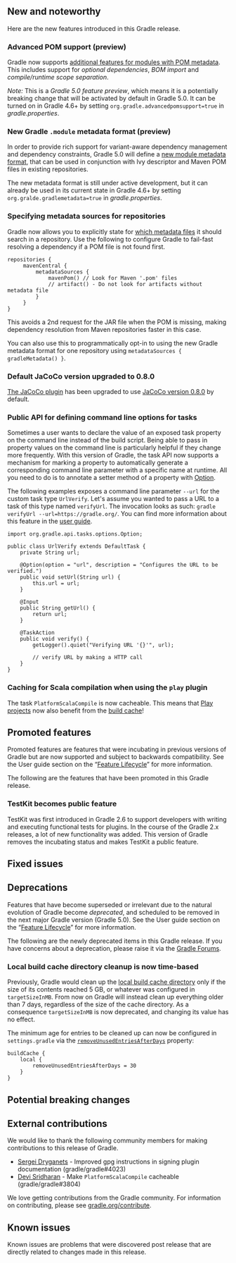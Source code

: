 ## New and noteworthy

Here are the new features introduced in this Gradle release.

### Advanced POM support (preview)

Gradle now supports [additional features for modules with POM metadata](https://github.com/gradle/gradle/blob/master/subprojects/dependency-management/preview-features.adoc). This includes support for _optional dependencies_, _BOM import_ and _compile/runtime scope separation_. 

_Note:_ This is a _Gradle 5.0 feature preview_, which means it is a potentially breaking change that will be activated by default in Gradle 5.0. It can be turned on in Gradle 4.6+ by setting `org.gradle.advancedpomsupport=true` in _gradle.properties_.

### New Gradle `.module` metadata format (preview)

In order to provide rich support for variant-aware dependency management and dependency constraints, Gradle 5.0 will define a [new module metadata format](https://github.com/gradle/gradle/blob/master/subprojects/dependency-management/preview-features.adoc), that can be used in conjunction with Ivy descriptor and Maven POM files in existing repositories.

The new metadata format is still under active development, but it can already be used in its current state in Gradle 4.6+ by setting `org.gralde.gradlemetadata=true` in _gradle.properties_.

<!--
### Example new and noteworthy
-->

### Specifying metadata sources for repositories

Gradle now allows you to explicitly state for [which metadata files](userguide/repository_types.html#sub:supported_metadata_sources) it should search in a repository. Use the following to configure Gradle to fail-fast resolving a dependency if a POM file is not found first.

    repositories {
         mavenCentral {
             metadataSources {
                 mavenPom() // Look for Maven '.pom' files
                 // artifact() - Do not look for artifacts without metadata file
             }
         }
    }

This avoids a 2nd request for the JAR file when the POM is missing, making dependency resolution from Maven repositories faster in this case.

You can also use this to programmatically opt-in to using the new Gradle metadata format for one repository using `metadataSources { gradleMetadata() }`.

### Default JaCoCo version upgraded to 0.8.0

[The JaCoCo plugin](userguide/jacoco_plugin.html) has been upgraded to use [JaCoCo version 0.8.0](http://www.jacoco.org/jacoco/trunk/doc/changes.html) by default.

### Public API for defining command line options for tasks

Sometimes a user wants to declare the value of an exposed task property on the command line instead of the build script. Being able to pass in property values on the command line is particularly helpful if they change more frequently. With this version of Gradle, the task API now supports a mechanism for marking a property to automatically generate a corresponding command line parameter with a specific name at runtime. All you need to do is to annotate a setter method of a property with [Option](dsl/org.gradle.api.tasks.options.Option.html).

The following examples exposes a command line parameter `--url` for the custom task type `UrlVerify`. Let's assume you wanted to pass a URL to a task of this type named `verifyUrl`. The invocation looks as such: `gradle verifyUrl --url=https://gradle.org/`. You can find more information about this feature in the [user guide](userguide/custom_tasks.html#sec:declaring_and_using_command_line_options).

    import org.gradle.api.tasks.options.Option;
    
    public class UrlVerify extends DefaultTask {
        private String url;
    
        @Option(option = "url", description = "Configures the URL to be verified.")
        public void setUrl(String url) {
            this.url = url;
        }
    
        @Input
        public String getUrl() {
            return url;
        }
    
        @TaskAction
        public void verify() {
            getLogger().quiet("Verifying URL '{}'", url);
    
            // verify URL by making a HTTP call
        }
    }
    
### Caching for Scala compilation when using the `play` plugin

The task `PlatformScalaCompile` is now cacheable.
This means that [Play projects](userguide/play_plugin.html) now also benefit from the [build cache](userguide/build_cache.html)!

## Promoted features

Promoted features are features that were incubating in previous versions of Gradle but are now supported and subject to backwards compatibility.
See the User guide section on the “[Feature Lifecycle](userguide/feature_lifecycle.html)” for more information.

The following are the features that have been promoted in this Gradle release.

<!--
### Example promoted
-->

### TestKit becomes public feature

TestKit was first introduced in Gradle 2.6 to support developers with writing and executing functional tests for plugins. In the course of the Gradle 2.x releases, a lot of new functionality was added. This version of Gradle removes the incubating status and makes TestKit a public feature.

## Fixed issues

## Deprecations

Features that have become superseded or irrelevant due to the natural evolution of Gradle become *deprecated*, and scheduled to be removed
in the next major Gradle version (Gradle 5.0). See the User guide section on the “[Feature Lifecycle](userguide/feature_lifecycle.html)” for more information.

The following are the newly deprecated items in this Gradle release. If you have concerns about a deprecation, please raise it via the [Gradle Forums](https://discuss.gradle.org).

<!--
### Example deprecation
-->

### Local build cache directory cleanup is now time-based

Previously, Gradle would clean up the [local build cache directory](userguide/build_cache.html#sec:build_cache_configure_local) only if the size of its contents reached 5 GB, or whatever was configured in `targetSizeInMB`.
From now on Gradle will instead clean up everything older than 7 days, regardless of the size of the cache directory.
As a consequence `targetSizeInMB` is now deprecated, and changing its value has no effect.

The minimum age for entries to be cleaned up can now be configured in `settings.gradle` via the [`removeUnusedEntriesAfterDays`](dsl/org.gradle.caching.local.DirectoryBuildCache.html#org.gradle.caching.local.DirectoryBuildCache:removeUnusedEntriesAfterDays) property:

```
buildCache {
    local {
        removeUnusedEntriesAfterDays = 30
    }
}
```

## Potential breaking changes

<!--
### Example breaking change
-->

## External contributions

We would like to thank the following community members for making contributions to this release of Gradle.

<!--
 - [Some person](https://github.com/some-person) - fixed some issue (gradle/gradle#1234)
-->

 - [Sergei Dryganets](https://github.com/dryganets) - Improved gpg instructions in signing plugin documentation (gradle/gradle#4023)
 - [Devi Sridharan](https://github.com/devishree90) - Make `PlatformScalaCompile` cacheable (gradle/gradle#3804)

We love getting contributions from the Gradle community. For information on contributing, please see [gradle.org/contribute](https://gradle.org/contribute).

## Known issues

Known issues are problems that were discovered post release that are directly related to changes made in this release.
